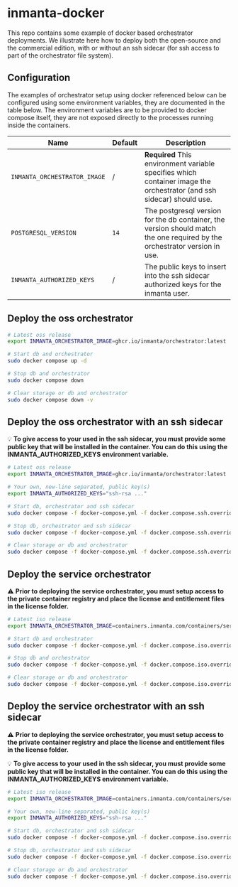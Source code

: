 # inmanta-docker

This repo contains some example of docker based orchestrator deployments.  We illustrate here how to deploy both the open-source and the commercial edition, with or without an ssh sidecar (for ssh access to part of the orchestrator file system).

## Configuration

The examples of orchestrator setup using docker referenced below can be configured using some environment variables, they are documented in the table below.  The environment variables are to be provided to docker compose itself, they are not exposed directly to the processes running inside the containers.

| **Name** | **Default** | **Description** |
| --- | --- | --- |
| `INMANTA_ORCHESTRATOR_IMAGE` | / | **Required** This environment variable specifies which container image the orchestrator (and ssh sidecar) should use. |
| `POSTGRESQL_VERSION` | `14` | The postgresql version for the db container, the version should match the one required by the orchestrator version in use. |
| `INMANTA_AUTHORIZED_KEYS` | / | The public keys to insert into the ssh sidecar authorized keys for the inmanta user. |


## Deploy the oss orchestrator

```bash
# Latest oss release
export INMANTA_ORCHESTRATOR_IMAGE=ghcr.io/inmanta/orchestrator:latest

# Start db and orchestrator
sudo docker compose up -d

# Stop db and orchestrator
sudo docker compose down

# Clear storage or db and orchestrator
sudo docker compose down -v
```

## Deploy the oss orchestrator with an ssh sidecar

:bulb: **To give access to your used in the ssh sidecar, you must provide some public key that will be installed in the container.  You can do this using the INMANTA_AUTHORIZED_KEYS environment variable.**

```bash
# Latest oss release
export INMANTA_ORCHESTRATOR_IMAGE=ghcr.io/inmanta/orchestrator:latest

# Your own, new-line separated, public key(s)
export INMANTA_AUTHORIZED_KEYS="ssh-rsa ..."

# Start db, orchestrator and ssh sidecar
sudo docker compose -f docker-compose.yml -f docker.compose.ssh.override.yml up -d

# Stop db, orchestrator and ssh sidecar
sudo docker compose -f docker-compose.yml -f docker.compose.ssh.override.yml down

# Clear storage or db and orchestrator
sudo docker compose -f docker-compose.yml -f docker.compose.ssh.override.yml down -v
```

## Deploy the service orchestrator

:warning: **Prior to deploying the service orchestrator, you must setup access to the private container registry and place the license and entitlement files in the license folder.**

```bash
# Latest iso release
export INMANTA_ORCHESTRATOR_IMAGE=containers.inmanta.com/containers/service-orchestrator:8

# Start db and orchestrator
sudo docker compose -f docker-compose.yml -f docker.compose.iso.override.yml up -d

# Stop db and orchestrator
sudo docker compose -f docker-compose.yml -f docker.compose.iso.override.yml down

# Clear storage or db and orchestrator
sudo docker compose -f docker-compose.yml -f docker.compose.iso.override.yml down -v
```

## Deploy the service orchestrator with an ssh sidecar

:warning: **Prior to deploying the service orchestrator, you must setup access to the private container registry and place the license and entitlement files in the license folder.**

:bulb: **To give access to your used in the ssh sidecar, you must provide some public key that will be installed in the container.  You can do this using the INMANTA_AUTHORIZED_KEYS environment variable.**

```bash
# Latest iso release
export INMANTA_ORCHESTRATOR_IMAGE=containers.inmanta.com/containers/service-orchestrator:8

# Your own, new-line separated, public key(s)
export INMANTA_AUTHORIZED_KEYS="ssh-rsa ..."

# Start db, orchestrator and ssh sidecar
sudo docker compose -f docker-compose.yml -f docker.compose.iso.override.yml -f docker-compose.ssh.override.yml up -d

# Stop db, orchestrator and ssh sidecar
sudo docker compose -f docker-compose.yml -f docker.compose.iso.override.yml -f docker-compose.ssh.override.yml down

# Clear storage or db and orchestrator
sudo docker compose -f docker-compose.yml -f docker.compose.iso.override.yml -f docker-compose.ssh.override.yml down -v
```
